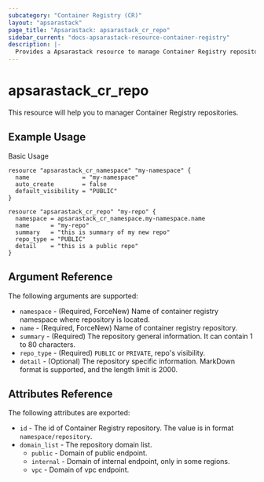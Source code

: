 ```yaml
---
subcategory: "Container Registry (CR)"
layout: "apsarastack"
page_title: "Apsarastack: apsarastack_cr_repo"
sidebar_current: "docs-apsarastack-resource-container-registry"
description: |-
  Provides a Apsarastack resource to manage Container Registry repositories.
---
```


# apsarastack\_cr\_repo

This resource will help you to manager Container Registry repositories.


## Example Usage

Basic Usage

```
resource "apsarastack_cr_namespace" "my-namespace" {
  name               = "my-namespace"
  auto_create        = false
  default_visibility = "PUBLIC"
}

resource "apsarastack_cr_repo" "my-repo" {
  namespace = apsarastack_cr_namespace.my-namespace.name
  name      = "my-repo"
  summary   = "this is summary of my new repo"
  repo_type = "PUBLIC"
  detail    = "this is a public repo"
}
```

## Argument Reference

The following arguments are supported:

* `namespace` - (Required, ForceNew) Name of container registry namespace where repository is located.
* `name` - (Required, ForceNew) Name of container registry repository.
* `summary` - (Required) The repository general information. It can contain 1 to 80 characters.
* `repo_type` - (Required) `PUBLIC` or `PRIVATE`, repo's visibility.
* `detail` - (Optional) The repository specific information. MarkDown format is supported, and the length limit is 2000.

## Attributes Reference

The following attributes are exported:

* `id` - The id of Container Registry repository. The value is in format `namespace/repository`.
* `domain_list` - The repository domain list.
  * `public` - Domain of public endpoint.
  * `internal` - Domain of internal endpoint, only in some regions.
  * `vpc` - Domain of vpc endpoint.

